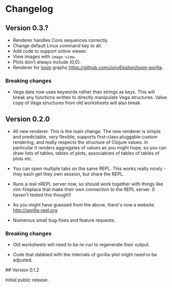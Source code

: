 # Changelog

## Version 0.3.?

- Renderer handles Cons sequences correctly.
- Change default Linux command key to alt.
- Add code to support online viewer.
- View images with `image-view`.
- Plots don't always include (0,0).
- Renderer for [loom](https://github.com/aysylu/loom) graphs https://github.com/JonyEpsilon/loom-gorilla .

### Breaking changes

- Vega data now uses keywords rather than strings as keys. This will break any functions written to directly manipulate
  Vega structures. Value copy of Vega structures from old worksheets will also break.

## Version 0.2.0

- All new renderer. This is the main change. The new renderer is simple and predictable, _very_ flexible, supports
  first-class pluggable custom rendering, and really respects the structure of Clojure values. In particular it renders
  aggregates of values as you might hope, so you can draw lists of tables, tables of plots, associatives of tables of
  tables of plots etc.

- You can open multiple tabs on the same REPL. This works really nicely - they each get they own session, but share the
  REPL.

- Runs a real nREPL server now, so should work together with things like vim-fireplace that make their own connection
  to the REPL server. (I haven't tested this though!)

- As you might have guessed from the above, there's now a website. http://gorilla-repl.org

- Numerous small bug-fixes and feature requests.

### Breaking changes

- Old worksheets will need to be re-run to regenerate their output.

- Code that dabbled with the internals of gorilla-plot might need to be adjusted.


## Version 0.1.2

Initial public release.